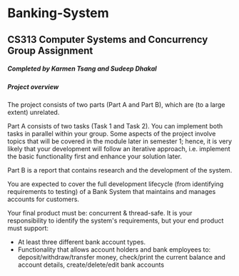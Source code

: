 # Banking-System
## CS313 Computer Systems and Concurrency Group Assignment

##### Completed by Karmen Tsang and Sudeep Dhakal

##### **Project overview** 
The project consists of two parts (Part A and Part B), which are (to a large extent)
unrelated. 

Part A consists of two tasks (Task 1 and Task 2). You can implement both tasks in parallel within your group. Some aspects of the project
involve topics that will be covered in the module later in semester 1; hence, it is very likely that your
development will follow an iterative approach, i.e. implement the basic functionality first and enhance
your solution later.

Part B is a report that contains research and the development of the system.

You are expected to cover the full development lifecycle (from identifying requirements to testing)
of a Bank System that maintains and manages accounts for customers. 

Your final product must be:
concurrent & thread-safe. It is your responsibility to identify the system's requirements, but your end
product must support:
- At least three different bank account types.
- Functionality that allows account holders and bank employees to: deposit/withdraw/transfer
money, check/print the current balance and account details, create/delete/edit bank
accounts
